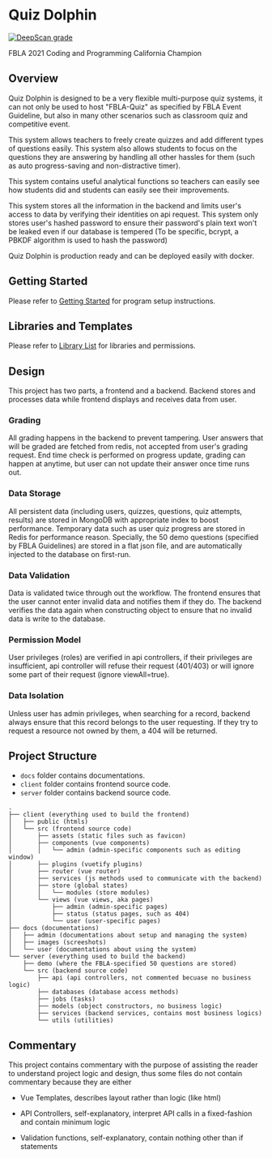 # Quiz Dolphin


[![DeepScan grade](https://deepscan.io/api/teams/12458/projects/17639/branches/409615/badge/grade.svg)](https://deepscan.io/dashboard#view=project&tid=12458&pid=17639&bid=409615)

FBLA 2021 Coding and Programming California Champion

## Overview

Quiz Dolphin is designed to be a very flexible multi-purpose quiz systems, it can not only be used to host "FBLA-Quiz" as specified by FBLA Event Guideline, but also in many other scenarios such as classroom quiz and competitive event.

This system allows teachers to freely create quizzes and add different types of questions easily. This system also allows students to focus on the questions they are answering by handling all other hassles for them (such as auto progress-saving and non-distractive timer).

This system contains useful analytical functions so teachers can easily see how students did and students can easily see their improvements.

This system stores all the information in the backend and limits user's access to data by verifying their identities on api request. This system only stores user's hashed password to ensure their password's plain text won't be leaked even if our database is tempered (To be specific, bcrypt, a PBKDF algorithm is used to hash the password)

Quiz Dolphin is production ready and can be deployed easily with docker.

## Getting Started

Please refer to [Getting Started](docs/admin/README.md) for program setup instructions.

## Libraries and Templates

Please refer to [Library List](LIBRARY.md) for libraries and permissions.

## Design

This project has two parts, a frontend and a backend. Backend stores and processes data while frontend displays and receives data from user.

### Grading

All grading happens in the backend to prevent tampering. User answers that will be graded are fetched from redis, not accepted from user's grading request. End time check is performed on progress update, grading can happen at anytime, but user can not update their answer once time runs out.

### Data Storage

All persistent data (including users, quizzes, questions, quiz attempts, results) are stored in MongoDB with appropriate index to boost performance. Temporary data such as user quiz progress are stored in Redis for performance reason. Specially, the 50 demo questions (specified by FBLA Guidelines) are stored in a flat json file, and are automatically injected to the database on first-run.

### Data Validation

Data is validated twice through out the workflow. The frontend ensures that the user cannot enter invalid data and notifies them if they do. The backend verifies the data again when constructing object to ensure that no invalid data is write to the database.

### Permission Model

User privileges (roles) are verified in api controllers, if their privileges are insufficient, api controller will refuse their request (401/403) or will ignore some part of their request (ignore viewAll=true).

### Data Isolation

Unless user has admin privileges, when searching for a record, backend always ensure that this record belongs to the user requesting. If they try to request a resource not owned by them, a 404 will be returned.

## Project Structure

- `docs` folder contains documentations.
- `client` folder contains frontend source code.
- `server` folder contains backend source code.

```
.
├── client (everything used to build the frontend)
│   ├── public (htmls)
│   └── src (frontend source code)
│       ├── assets (static files such as favicon)
│       ├── components (vue components)
│       │   └── admin (admin-specific components such as editing window)
│       ├── plugins (vuetify plugins)
│       ├── router (vue router)
│       ├── services (js methods used to communicate with the backend)
│       ├── store (global states)
│       │   └── modules (store modules)
│       └── views (vue views, aka pages)
│           ├── admin (admin-specific pages)
│           ├── status (status pages, such as 404)
│           └── user (user-specific pages)
├── docs (documentations)
│   ├── admin (documentations about setup and managing the system)
│   ├── images (screeshots)
│   └── user (documentations about using the system)
└── server (everything used to build the backend)
    ├── demo (where the FBLA-specified 50 questions are stored)
    └── src (backend source code)
        ├── api (api controllers, not commented becuase no business logic)
        ├── databases (database access methods)
        ├── jobs (tasks)
        ├── models (object constructors, no business logic)
        ├── services (backend services, contains most business logics)
        └── utils (utilities)
```

## Commentary

This project contains commentary with the purpose of assisting the reader to understand project logic and design, thus some files do not contain commentary because they are either

- Vue Templates, describes layout rather than logic (like html)

- API Controllers, self-explanatory, interpret API calls in a fixed-fashion and contain minimum logic

- Validation functions, self-explanatory, contain nothing other than if statements
